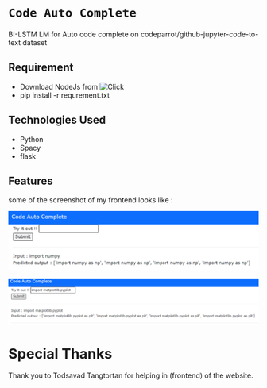 # `Code Auto Complete`

BI-LSTM LM for Auto code complete on codeparrot/github-jupyter-code-to-text dataset


## Requirement
* Download NodeJs from ![Click](https://nodejs.org/en/)
* pip install -r requrement.txt

## Technologies Used
* Python 
* Spacy
* flask 

## Features 
some of the screenshot of my frontend looks like :
<p align="center"><img src="figure/numpy.png"></p>
<p align="center"><img src="figure/plt.png"></p>


# Special Thanks 
Thank you to Todsavad Tangtortan for helping in (frontend) of the website.